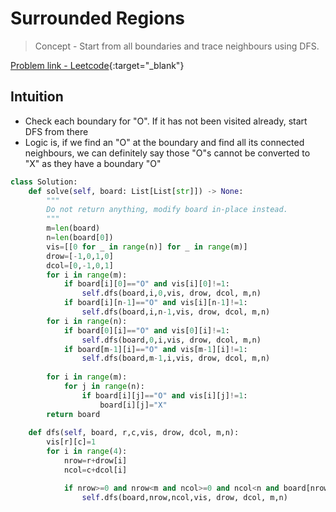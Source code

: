 # Surrounded Regions

> Concept - Start from all boundaries and trace neighbours using DFS.

[Problem link - Leetcode](https://leetcode.com/problems/surrounded-regions/description/){:target="_blank"}


## Intuition

- Check each boundary for "O". If it has not been visited already, start DFS from there
- Logic is, if we find an "O" at the boundary and find all its connected neighbours, we can definitely say those "O"s cannot be converted to "X" as they have a boundary "O"

```py
class Solution:
    def solve(self, board: List[List[str]]) -> None:
        """
        Do not return anything, modify board in-place instead.
        """
        m=len(board)
        n=len(board[0])
        vis=[[0 for _ in range(n)] for _ in range(m)]
        drow=[-1,0,1,0]
        dcol=[0,-1,0,1]
        for i in range(m):
            if board[i][0]=="O" and vis[i][0]!=1:
                self.dfs(board,i,0,vis, drow, dcol, m,n)
            if board[i][n-1]=="O" and vis[i][n-1]!=1:
                self.dfs(board,i,n-1,vis, drow, dcol, m,n)
        for i in range(n):
            if board[0][i]=="O" and vis[0][i]!=1:
                self.dfs(board,0,i,vis, drow, dcol, m,n)
            if board[m-1][i]=="O" and vis[m-1][i]!=1:
                self.dfs(board,m-1,i,vis, drow, dcol, m,n)
        
        for i in range(m):
            for j in range(n):
                if board[i][j]=="O" and vis[i][j]!=1:
                    board[i][j]="X"
        return board
    
    def dfs(self, board, r,c,vis, drow, dcol, m,n):
        vis[r][c]=1
        for i in range(4):
            nrow=r+drow[i]
            ncol=c+dcol[i]

            if nrow>=0 and nrow<m and ncol>=0 and ncol<n and board[nrow][ncol]=="O" and vis[nrow][ncol]!=1:
                self.dfs(board,nrow,ncol,vis, drow, dcol, m,n)             
```